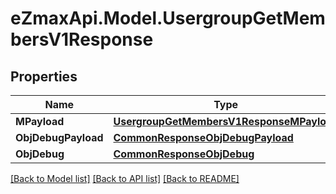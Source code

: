
# eZmaxApi.Model.UsergroupGetMembersV1Response

## Properties

Name | Type | Description | Notes
------------ | ------------- | ------------- | -------------
**MPayload** | [**UsergroupGetMembersV1ResponseMPayload**](UsergroupGetMembersV1ResponseMPayload.md) |  | 
**ObjDebugPayload** | [**CommonResponseObjDebugPayload**](CommonResponseObjDebugPayload.md) |  | [optional] 
**ObjDebug** | [**CommonResponseObjDebug**](CommonResponseObjDebug.md) |  | [optional] 

[[Back to Model list]](../README.md#documentation-for-models)
[[Back to API list]](../README.md#documentation-for-api-endpoints)
[[Back to README]](../README.md)

